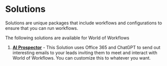 
# Solutions

Solutions are unique packages that include workflows and configurations to ensure that you can run workflows.

The following solutions are available for World of Workflows

1. **[AI Prospector](AIProspector/README.md)** - This Solution uses Office 365 and ChatGPT to send out interesting emails to your leads inviting them to meet and interact with World of Workflows. You can customize this to whatever you want.